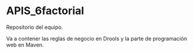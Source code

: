 # APIS_6factorial

Repositorio del equipo.

Va a contener las reglas de negocio en Drools y la parte de programación web en Maven.
